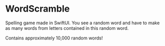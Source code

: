 # WordScramble

Spelling game made in SwiftUI. You see a random word and have to make as many words from letters contained in this random word.

Contains approximately 10,000 random words!
